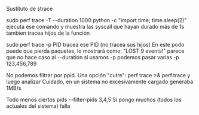 Sustituto de strace

sudo perf trace -T --duration 1000 python -c "import time; time.sleep(2)"
ejecuta ese comando y muestra las syscall que hayan durado más de 1s
tambien tracea hijos de la función

sudo perf trace -p PID
tracea ese PID (no tracea sus hijos)
En este podo puede que pierda paquetes, lo mostrará como:
"LOST 9 events!"
parece que no hace caso al --duration si usamos -p
podemos pasar varias -p 123,456,789


No podemos filtrar por ppid.
Una opción "cutre":
perf trace >& perf.trace
y luego analizar
Cuidado, en un sistema no excesivamente cargado generaba 1MB/s


Todo menos ciertos pids
--filter-pids 3,4,5
Si pongo muchos (todos los actuales del sistema) falla

